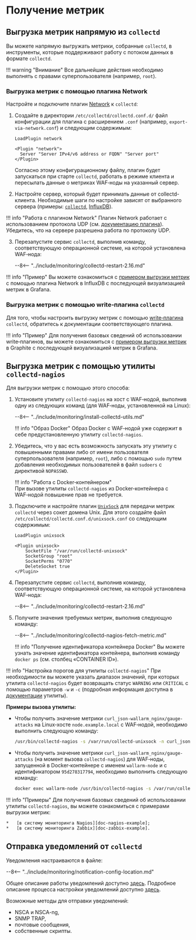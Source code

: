 [link-network-plugin]:              https://collectd.org/wiki/index.php/Plugin:Network
[link-network-plugin-docs]:         https://collectd.org/documentation/manpages/collectd.conf.5.shtml#plugin_network
[link-collectd-networking]:         https://collectd.org/wiki/index.php/Networking_introduction
[link-influx-collectd-support]:     https://docs.influxdata.com/influxdb/v1.7/supported_protocols/collectd/
[link-plugin-table]:                https://collectd.org/wiki/index.php/Table_of_Plugins
[link-nagios-plugin-docs]:          https://collectd.org/documentation/manpages/collectd-nagios.1.shtml
[link-notif-common]:                https://collectd.org/wiki/index.php/Notifications_and_thresholds
[link-notif-details]:               https://collectd.org/documentation/manpages/collectd-threshold.5.shtml
[link-unixsock]:                    https://collectd.org/wiki/index.php/Plugin:UnixSock

[doc-network-plugin-example]:       network-plugin-influxdb.md
[doc-write-plugin-example]:         write-plugin-graphite.md
[doc-zabbix-example]:               collectd-zabbix.md
[doc-nagios-example]:               collectd-nagios.md

#   Получение метрик

##  Выгрузка метрик напрямую из `collectd`

Вы можете напрямую выгружать метрики, собранные `collectd`, в инструменты, которые поддерживают работу с потоком данных в формате `collectd`.

!!! warning "Внимание"
    Все дальнейшие действия необходимо выполнять с правами суперпользователя (например, `root`).

### Выгрузка метрик с помощью плагина Network

Настройте и подключите плагин [Network][link-network-plugin] к `collectd`:

1.  Создайте в директории `/etc/collectd/collectd.conf.d/` файл конфигурации для плагина с расширением `.conf` (например, `export-via-network.conf`) и следующим содержимым:

    ```
    LoadPlugin network
    
    <Plugin "network">
      Server "Server IPv4/v6 address or FQDN" "Server port"
    </Plugin>
    ```
    
    Согласно этому конфигурационному файлу, плагин будет запускаться при старте `collectd`, работать в режиме клиента и пересылать данные о метриках WAF‑ноды на указанный сервер. 
    
2.  Настройте сервер, который будет принимать данные от collectd-клиента. Необходимые шаги по настройке зависят от выбранного сервера (примеры: [`collectd`][link-collectd-networking], [InfluxDB][link-influx-collectd-support]).
   
    
!!! info "Работа с плагином Network"
    Плагин Network работает с использованием протокола UDP (см. [документацию плагина][link-network-plugin-docs]). Убедитесь, что на сервере разрешена работа по протоколу UDP.
      
3.  Перезапустите сервис `collectd`, выполнив команду, соответствующую операционной системе, на которой установлена WAF‑нода:

    --8<-- "../include/monitoring/collectd-restart-2.16.md"

!!! info "Пример"
    Вы можете ознакомиться с [примером выгрузки метрик][doc-network-plugin-example] с помощью плагина Network в InfluxDB с последующей визуализацией метрик в Grafana.

### Выгрузка метрик с помощью write‑плагина `collectd`

Для того, чтобы настроить выгрузку метрик с помощью [write‑плагина][link-plugin-table] `collectd`, обратитесь к документации соответствующего плагина. 

!!! info "Пример"
    Для получения базовых сведений об использовании write‑плагинов, вы можете ознакомиться с [примером выгрузки метрик][doc-write-plugin-example] в Graphite с последующей визуализацией метрик в Grafana.

##  Выгрузка метрик с помощью утилиты `collectd-nagios`

Для выгрузки метрик с помощью этого способа:
1.  Установите утилиту `collectd-nagios` на хост с WAF‑нодой, выполнив одну из следующих команд (для WAF‑ноды, установленной на Linux):

    --8<-- "../include/monitoring/install-collectd-utils.md"
    
    !!! info "Образ Docker"
        Образ Docker c WAF‑нодой уже содержит в себе предустановленную утилиту `collectd-nagios`.
    
2.  Убедитесь, что у вас есть возможность запускать эту утилиту с повышенными правами либо от имени пользователя суперпользователя (например, `root`), либо с помощью `sudo` путем добавления необходимых пользователей в файл `sudoers` с директивой `NOPASSWD`.

    !!! info "Работа с Docker‑контейнером"  
        При вызове утилиты `collectd-nagios` из Docker‑контейнера с WAF‑нодой повышение прав не требуется.
    
3.  Подключите и настройте плагин [`UnixSock`][link-unixsock] для передачи метрик `collectd` через сокет домена Unix. Для этого создайте файл `/etc/collectd/collectd.conf.d/unixsock.conf` со следующим содержимым:

    ```
    LoadPlugin unixsock

    <Plugin unixsock>
        SocketFile "/var/run/collectd-unixsock"
        SocketGroup "root"
        SocketPerms "0770"
        DeleteSocket true
    </Plugin>
    ```

4. Перезапустите сервис `collectd`, выполнив команду, соответствующую операционной системе, на которой установлена WAF‑нода:
    
    --8<-- "../include/monitoring/collectd-restart-2.16.md"

5.  Получите значения требуемых метрик, выполнив следующую команду:
    
    --8<-- "../include/monitoring/collectd-nagios-fetch-metric.md"
    
    !!! info "Получение идентификатора контейнера Docker"
        Вы можете узнать значение идентификатора контейнера, выполнив команду `docker ps` (см. столбец «CONTAINER ID»).

!!! info "Настройка порогов для утилиты `collectd-nagios`"
    При необходимости вы можете указать диапазон значений, при которых утилита `collectd-nagios` будет возвращать статус `WARNING` или `CRITICAL` с помощью параметров `-w` и `-c` (подробная информация доступна в [документации][link-nagios-plugin-docs] утилиты).
    
**Примеры вызова утилиты:**
*   Чтобы получить значение метрики `curl_json-wallarm_nginx/gauge-attacks` на Linux‑хосте `node.example.local` с WAF‑нодой, необходимо выполнить следующую команду:

    ``` bash
    /usr/bin/collectd-nagios -s /var/run/collectd-unixsock -n curl_json-wallarm_nginx/gauge-attacks -H node.example.local
    ```

*   Чтобы получить значение метрики `curl_json-wallarm_nginx/gauge-attacks` (на момент вызова `collectd-nagios`) для WAF‑ноды, запущенной в Docker‑контейнере с именем `wallarm-node` и с идентификатором `95d278317794`, необходимо выполнить следующую команду:
     
    ``` bash
    docker exec wallarm-node /usr/bin/collectd-nagios -s /var/run/collectd-unixsock -n curl_json-wallarm_nginx/gauge-attacks -H 95d278317794
    ```

!!! info "Примеры"
    Для получения базовых сведений об использовании утилиты `collectd-nagios`, вы можете ознакомиться с примерами выгрузки метрик:
    
    *   [в систему мониторинга Nagios][doc-nagios-example];
    *   [в систему мониторинга Zabbix][doc-zabbix-example].

##  Отправка уведомлений от `collectd`

Уведомления настраиваются в файле: 

--8<-- "../include/monitoring/notification-config-location.md"

Общее описание работы уведомлений доступно [здесь][link-notif-common].
Подробное описание процесса настройки уведомлений доступно [здесь][link-notif-details].

Возможные методы для отправки уведомлений:
*   NSCA и NSCA-ng,
*   SNMP TRAP,
*   почтовые сообщения,
*   собственные скрипты.